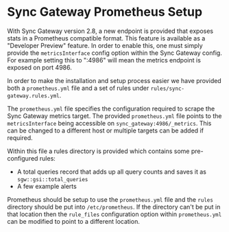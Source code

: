 # Sync Gateway Prometheus Setup #

With Sync Gateway version 2.8, a new endpoint is provided that exposes stats in a Prometheus compatible format. This feature is available as a "Developer Preview" feature.  In order to enable this, one must simply provide the `metricsInterface` config option within the Sync Gateway config. For example setting this to ":4986" will mean the metrics endpoint is exposed on port 4986.

In order to make the installation and setup process easier we have provided both a `prometheus.yml` file and a set of rules under `rules/sync-gateway.rules.yml`.
 
The `prometheus.yml` file specifies the configuration required to scrape the Sync Gateway metrics target. The provided `prometheus.yml` file points to the `metricsInterface` being accessible on `sync_gateway:4986/_metrics`. This can be changed to a different host or multiple targets can be added if required.

Within this file a rules directory is provided which contains some pre-configured rules: 
 - A total queries record that adds up all query counts and saves it as `sgw::gsi::total_queries`
 - A few example alerts
  
  Prometheus should be setup to use the `prometheus.yml` file and the `rules` directory should be put into `/etc/prometheus`. If the directory can't be put in that location then the `rule_files` configuration option within `prometheus.yml` can be modified to point to a different location. 